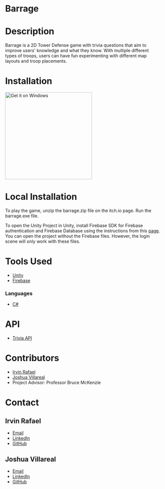 # Barrage

# Description
Barrage is a 2D Tower Defense game with trivia questions that aim to improve users' knowledge and what they know. With multiple different types of troops, users can have fun experimenting with different map layouts and troop placements. 

# Installation

<a href="https://barragegame.itch.io/barrage"><img alt="Get it on Windows" src="https://upload.wikimedia.org/wikipedia/commons/thumb/e/e2/Windows_logo_and_wordmark_-_2021.svg/1920px-Windows_logo_and_wordmark_-_2021.svg.png" width="280"/></a>


# Local Installation
To play the game, unzip the barrage.zip file on the itch.io page. Run the barrage.exe file.

To open the Unity Project in Unity, install Firebase SDK for Firebase authentication and Firebase Database using the instructions from this [page](https://firebase.google.com/docs/unity/setup). 
You can open the project without the Firebase files. However, the login scene will only work with these files.

# Tools Used
- [Unity](https://unity.com/)
- [Firebase](https://firebase.google.com/)

### Languages
- [C#](https://learn.microsoft.com/en-us/dotnet/csharp/)

# API
- [Trivia API](https://opentdb.com/api_config.php)

# Contributors
- [Irvin Rafael](https://github.com/ijrafael) 
- [Joshua Villareal](https://github.com/Onceuuu) 
- Project Advisor: Professor Bruce McKenzie


# Contact
## Irvin Rafael
- [Email](mailto:irvinjrafael@gmail.com)
- [LinkedIn](https://www.linkedin.com/in/ijrafael)
- [GitHub](https://github.com/ijrafael)

## Joshua Villareal
- [Email](mailto:jvillareal@csu.fullerton.edu)
- [LinkedIn](https://www.linkedin.com/in/joshua-villareal-ba4359309/)
- [GitHub](https://github.com/Onceuuu)
